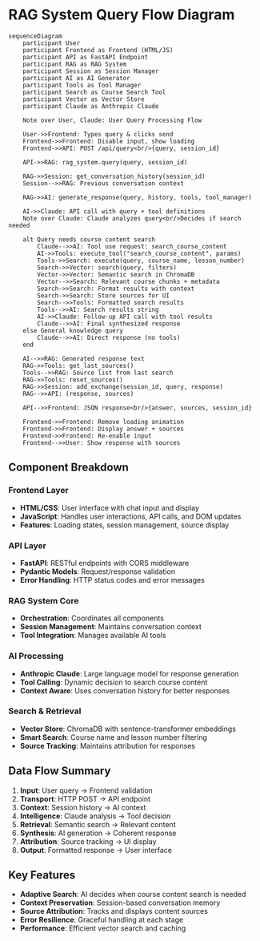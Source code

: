 # RAG System Query Flow Diagram

```mermaid
sequenceDiagram
    participant User
    participant Frontend as Frontend (HTML/JS)
    participant API as FastAPI Endpoint
    participant RAG as RAG System
    participant Session as Session Manager
    participant AI as AI Generator
    participant Tools as Tool Manager
    participant Search as Course Search Tool
    participant Vector as Vector Store
    participant Claude as Anthropic Claude

    Note over User, Claude: User Query Processing Flow

    User->>Frontend: Types query & clicks send
    Frontend->>Frontend: Disable input, show loading
    Frontend->>API: POST /api/query<br/>{query, session_id}

    API->>RAG: rag_system.query(query, session_id)
    
    RAG->>Session: get_conversation_history(session_id)
    Session-->>RAG: Previous conversation context
    
    RAG->>AI: generate_response(query, history, tools, tool_manager)
    
    AI->>Claude: API call with query + tool definitions
    Note over Claude: Claude analyzes query<br/>Decides if search needed
    
    alt Query needs course content search
        Claude-->>AI: Tool use request: search_course_content
        AI->>Tools: execute_tool("search_course_content", params)
        Tools->>Search: execute(query, course_name, lesson_number)
        Search->>Vector: search(query, filters)
        Vector->>Vector: Semantic search in ChromaDB
        Vector-->>Search: Relevant course chunks + metadata
        Search->>Search: Format results with context
        Search->>Search: Store sources for UI
        Search-->>Tools: Formatted search results
        Tools-->>AI: Search results string
        AI->>Claude: Follow-up API call with tool results
        Claude-->>AI: Final synthesized response
    else General knowledge query
        Claude-->>AI: Direct response (no tools)
    end
    
    AI-->>RAG: Generated response text
    RAG->>Tools: get_last_sources()
    Tools-->>RAG: Source list from last search
    RAG->>Tools: reset_sources()
    RAG->>Session: add_exchange(session_id, query, response)
    RAG-->>API: (response, sources)
    
    API-->>Frontend: JSON response<br/>{answer, sources, session_id}
    
    Frontend->>Frontend: Remove loading animation
    Frontend->>Frontend: Display answer + sources
    Frontend->>Frontend: Re-enable input
    Frontend-->>User: Show response with sources
```

## Component Breakdown

### Frontend Layer
- **HTML/CSS**: User interface with chat input and display
- **JavaScript**: Handles user interactions, API calls, and DOM updates
- **Features**: Loading states, session management, source display

### API Layer  
- **FastAPI**: RESTful endpoints with CORS middleware
- **Pydantic Models**: Request/response validation
- **Error Handling**: HTTP status codes and error messages

### RAG System Core
- **Orchestration**: Coordinates all components
- **Session Management**: Maintains conversation context
- **Tool Integration**: Manages available AI tools

### AI Processing
- **Anthropic Claude**: Large language model for response generation
- **Tool Calling**: Dynamic decision to search course content
- **Context Aware**: Uses conversation history for better responses

### Search & Retrieval
- **Vector Store**: ChromaDB with sentence-transformer embeddings
- **Smart Search**: Course name and lesson number filtering
- **Source Tracking**: Maintains attribution for responses

## Data Flow Summary

1. **Input**: User query → Frontend validation
2. **Transport**: HTTP POST → API endpoint  
3. **Context**: Session history → AI context
4. **Intelligence**: Claude analysis → Tool decision
5. **Retrieval**: Semantic search → Relevant content
6. **Synthesis**: AI generation → Coherent response
7. **Attribution**: Source tracking → UI display
8. **Output**: Formatted response → User interface

## Key Features

- **Adaptive Search**: AI decides when course content search is needed
- **Context Preservation**: Session-based conversation memory
- **Source Attribution**: Tracks and displays content sources
- **Error Resilience**: Graceful handling at each stage
- **Performance**: Efficient vector search and caching
